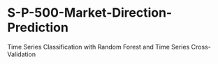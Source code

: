 # S-P-500-Market-Direction-Prediction
Time Series Classification with Random Forest and Time Series Cross-Validation
